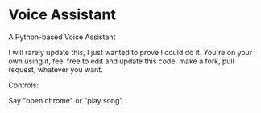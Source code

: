 # Voice Assistant
A Python-based Voice Assistant

I will rarely update this, I just wanted to prove I could do it. You're on your own using it, feel free to edit and update this code, make a fork, pull request, whatever you want.

Controls:

Say "open chrome" or "play song".
